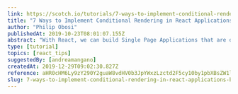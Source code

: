 ```yaml
---
link: https://scotch.io/tutorials/7-ways-to-implement-conditional-rendering-in-react-applications
title: "7 Ways to Implement Conditional Rendering in React Applications"
author: "Philip Obosi"
publishedAt: 2019-10-23T08:01:07.155Z
abstract: "With React, we can build Single Page Applications that are dynamic and highly interactive. One way we fully utilize such interactivity is through conditional rendering. Conditional rendering as a term describes the ability to render different UI markup based on certain conditions. In React-speak, it is a way to render different elements or components based on a condition.  In this article, we examine seven(7) ways to implement such conditional rendering in React applications."
type: [tutorial]
topics: [react_tips]
suggestedBy: [andreamangano]
createdAt: 2019-12-29T09:02:30.827Z
reference: aHR0cHM6Ly9zY290Y2guaW8vdHV0b3JpYWxzLzctd2F5cy10by1pbXBsZW1lbnQtY29uZGl0aW9uYWwtcmVuZGVyaW5nLWluLXJlYWN0LWFwcGxpY2F0aW9ucw
slug: 7-ways-to-implement-conditional-rendering-in-react-applications-by-philip-obosi
---
```

